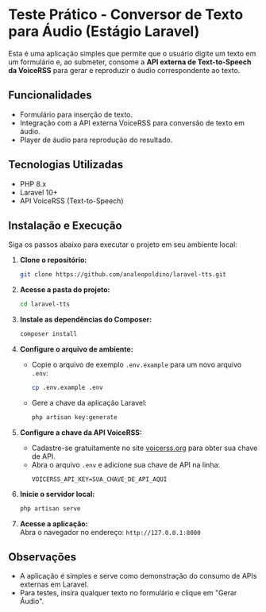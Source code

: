 # Teste Prático - Conversor de Texto para Áudio (Estágio Laravel)

Esta é uma aplicação simples que permite que o usuário digite um texto em um formulário e, ao submeter, consome a **API externa de Text-to-Speech da VoiceRSS** para gerar e reproduzir o áudio correspondente ao texto.



## Funcionalidades

- Formulário para inserção de texto.
- Integração com a API externa VoiceRSS para conversão de texto em áudio.
- Player de áudio para reprodução do resultado.



## Tecnologias Utilizadas

- PHP 8.x  
- Laravel 10+  
- API VoiceRSS (Text-to-Speech)  



## Instalação e Execução

Siga os passos abaixo para executar o projeto em seu ambiente local:

1. **Clone o repositório:**
    ```bash
    git clone https://github.com/analeopoldino/laravel-tts.git
    ```

2. **Acesse a pasta do projeto:**
    ```bash
    cd laravel-tts
    ```

3. **Instale as dependências do Composer:**
    ```bash
    composer install
    ```

4. **Configure o arquivo de ambiente:**
    - Copie o arquivo de exemplo `.env.example` para um novo arquivo `.env`:
        ```bash
        cp .env.example .env
        ```
    - Gere a chave da aplicação Laravel:
        ```bash
        php artisan key:generate
        ```

5. **Configure a chave da API VoiceRSS:**
    - Cadastre-se gratuitamente no site [voicerss.org](http://www.voicerss.org/) para obter sua chave de API.
    - Abra o arquivo `.env` e adicione sua chave de API na linha:
        ```env
        VOICERSS_API_KEY=SUA_CHAVE_DE_API_AQUI
        ```

6. **Inicie o servidor local:**
    ```bash
    php artisan serve
    ```

7. **Acesse a aplicação:**  
   Abra o navegador no endereço: `http://127.0.0.1:8000`



## Observações

- A aplicação é simples e serve como demonstração do consumo de APIs externas em Laravel.  
- Para testes, insira qualquer texto no formulário e clique em "Gerar Áudio".  
